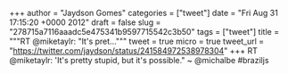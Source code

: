 
+++
author = "Jaydson Gomes"
categories = ["tweet"]
date = "Fri Aug 31 17:15:20 +0000 2012"
draft = false
slug = "278715a7116aaadc5e475341b9597715542c3b50"
tags = ["tweet"]
title = """RT @miketaylr: "It's pret..."""
tweet = true
micro = true
tweet_url = "https://twitter.com/jaydson/status/241584972538978304"
+++
RT @miketaylr: 'It's pretty stupid, but it's possible." ~ @michalbe #braziljs
